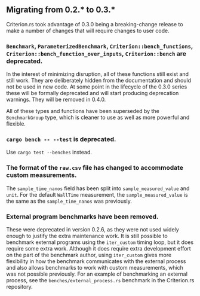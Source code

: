 ## Migrating from 0.2.* to 0.3.*

Criterion.rs took advantage of 0.3.0 being a breaking-change release to make a number of changes
that will require changes to user code.

### `Benchmark`, `ParameterizedBenchmark`, `Criterion::bench_functions`, `Criterion::bench_function_over_inputs`, `Criterion::bench` are deprecated.

In the interest of minimizing disruption, all of these functions still exist and still work. They
are deliberately hidden from the documentation and should not be used in new code. At some point in
the lifecycle of the 0.3.0 series these will be formally deprecated and will start producing
deprecation warnings. They will be removed in 0.4.0.

All of these types and functions have been superseded by the `BenchmarkGroup` type, which is cleaner
to use as well as more powerful and flexible.

### `cargo bench -- --test` is deprecated.

Use `cargo test --benches` instead.

### The format of the `raw.csv` file has changed to accommodate custom measurements.

The `sample_time_nanos` field has been split into `sample_measured_value` and `unit`. For the
default `WallTime` measurement, the `sample_measured_value` is the same as the `sample_time_nanos`
was previously.

### External program benchmarks have been removed.

These were deprecated in version 0.2.6, as they were not used widely enough to justify the extra
maintenance work. It is still possible to benchmark external programs using the `iter_custom`
timing loop, but it does require some extra work. Although it does require extra development effort
on the part of the benchmark author, using `iter_custom` gives more flexibility in how the benchmark
communicates with the external process and also allows benchmarks to work with custom measurements,
which was not possible previously. For an example of benchmarking an external process, see the 
`benches/external_process.rs` benchmark in the Criterion.rs repository.
